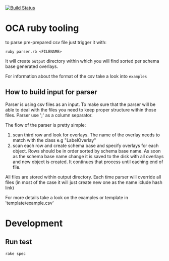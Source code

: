 [![Build Status](https://travis-ci.com/THCLab/odca-ruby.svg?branch=master)](https://travis-ci.com/THCLab/odca-ruby)

# OCA ruby tooling


to parse pre-prepared csv file just trigger it with:

    ruby parser.rb <FILENAME>

It will create `output` directory within which you will find sorted per schema base generated overlays.

For information about the format of the csv take a look into `examples`

## How to build input for parser

Parser is using csv files as an input. To make sure that the parser will be able to deal with the files you need to keep proper structure within those files. Parser use ';' as a column separator.

The flow of the parser is pretty simple:

1) scan third row and look for overlays. The name of the overlay needs to match with the class e.g "LabelOverlay"
2) scan each row and create schema base and specify overlays for each object. Rows should be in order sorted by schema base name. As soon as the schema base name change it is saved to the disk with all overlays and new object is created. It continues that process until eaching end of file.

All files are stored within output directory. Each time parser will override all files (in most of the case it will just create new one as the name iclude hash link)

For more details take a look on the examples or template in 'template/example.csv'


# Development

## Run test

    rake spec
